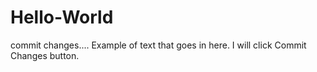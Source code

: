 # Hello-World

commit changes.... 
Example of text that goes in here. I will click Commit Changes button.

